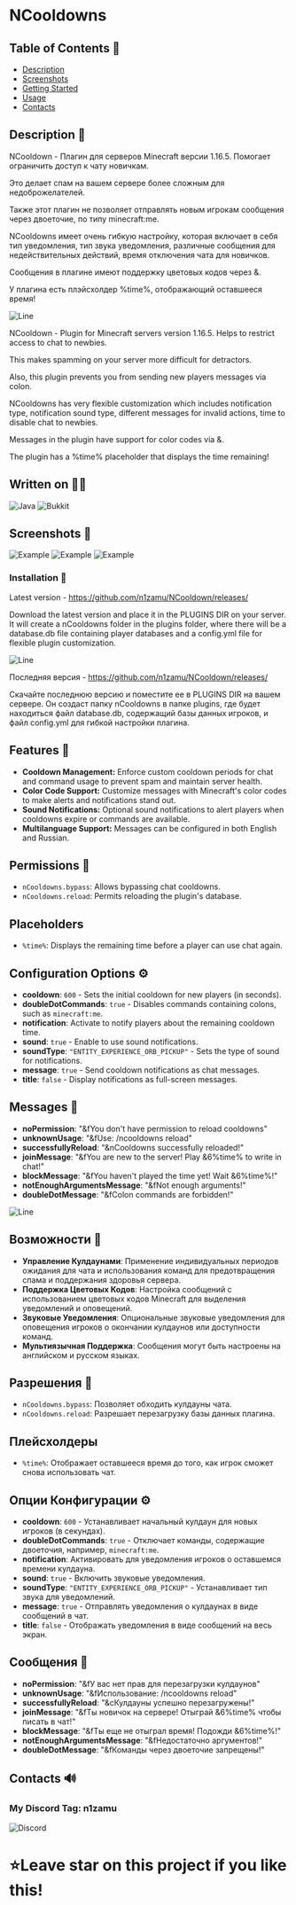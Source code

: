 # NCooldowns

## Table of Contents 📃

- [Description](#description)
- [Screenshots](#screenshots)
- [Getting Started](#getting-started)
- [Usage](#usage)
- [Contacts](#contacts)

## Description 💙
NCooldown - Плагин для серверов Minecraft версии 1.16.5. Помогает ограничить доступ к чату новичкам.

Это делает спам на вашем сервере более сложным для недоброжелателей. 

Также этот плагин не позволяет отправлять новым игрокам сообщения через двоеточие, по типу minecraft:me.

NCooldowns имеет очень гибкую настройку, которая включает в себя тип уведомления, тип звука уведомления, различные сообщения для недействительных действий, время отключения чата для новичков.

Сообщения в плагине имеют поддержку цветовых кодов через &.

У плагина есть плэйсхолдер %time%, отображающий оставшееся время!

![Line](https://github.com/n1zamu/n1zamu/blob/main/assets/sepparator.png)

NCooldown - Plugin for Minecraft servers version 1.16.5. Helps to restrict access to chat to newbies.

This makes spamming on your server more difficult for detractors. 

Also, this plugin prevents you from sending new players messages via colon.

NCooldowns has very flexible customization which includes notification type, notification sound type, different messages for invalid actions, time to disable chat to newbies.

Messages in the plugin have support for color codes via &.

The plugin has a %time% placeholder that displays the time remaining!

## Written on 👩‍💻
![Java](https://img.shields.io/badge/-Java-FFA500?style=for-the-badge&logo=java&logoColor=0000CD)
![Bukkit](https://img.shields.io/badge/-Bukkit-7B68EE?style=for-the-badge)

## Screenshots 📸
![Example](https://github.com/n1zamu/NCooldown/blob/main/screenshots/example.png)
![Example](https://github.com/n1zamu/NCooldown/blob/main/screenshots/example1.png)
![Example](https://github.com/n1zamu/NCooldown/blob/main/screenshots/example2.png)

### Installation 🌙
Latest version - https://github.com/n1zamu/NCooldown/releases/

Download the latest version and place it in the PLUGINS DIR on your server.
It will create a nCooldowns folder in the plugins folder, where there will be a database.db file containing player databases and a config.yml file for flexible plugin customization.

![Line](https://github.com/n1zamu/n1zamu/blob/main/assets/sepparator.png)

Последняя версия - https://github.com/n1zamu/NCooldown/releases/

Скачайте последнюю версию и поместите ее в PLUGINS DIR на вашем сервере.
Он создаст папку nCooldowns в папке plugins, где будет находиться файл database.db, содержащий базы данных игроков, и файл config.yml для гибкой настройки плагина.

## Features 🌟

- **Cooldown Management:** Enforce custom cooldown periods for chat and command usage to prevent spam and maintain server health.
- **Color Code Support:** Customize messages with Minecraft's color codes to make alerts and notifications stand out.
- **Sound Notifications:** Optional sound notifications to alert players when cooldowns expire or commands are available.
- **Multilanguage Support:** Messages can be configured in both English and Russian.

## Permissions 🔑

- `nCooldowns.bypass`: Allows bypassing chat cooldowns.
- `nCooldowns.reload`: Permits reloading the plugin's database.

## Placeholders

- `%time%`: Displays the remaining time before a player can use chat again.

## Configuration Options ⚙️

- **cooldown**: `600` - Sets the initial cooldown for new players (in seconds).
- **doubleDotCommands**: `true` - Disables commands containing colons, such as `minecraft:me`.
- **notification**: Activate to notify players about the remaining cooldown time.
- **sound**: `true` - Enable to use sound notifications.
- **soundType**: `"ENTITY_EXPERIENCE_ORB_PICKUP"` - Sets the type of sound for notifications.
- **message**: `true` - Send cooldown notifications as chat messages.
- **title**: `false` - Display notifications as full-screen messages.

## Messages 📝

- **noPermission**: "&fYou don't have permission to reload cooldowns"
- **unknownUsage**: "&fUse: /ncooldowns reload"
- **successfullyReload**: "&nCooldowns successfully reloaded!"
- **joinMessage**: "&fYou are new to the server! Play &6%time% to write in chat!"
- **blockMessage**: "&fYou haven't played the time yet! Wait &6%time%!"
- **notEnoughArgumentsMessage**: "&fNot enough arguments!"
- **doubleDotMessage**: "&fColon commands are forbidden!"

![Line](https://github.com/n1zamu/n1zamu/blob/main/assets/sepparator.png)

## Возможности 🌟

- **Управление Кулдаунами**: Применение индивидуальных периодов ожидания для чата и использования команд для предотвращения спама и поддержания здоровья сервера.
- **Поддержка Цветовых Кодов**: Настройка сообщений с использованием цветовых кодов Minecraft для выделения уведомлений и оповещений.
- **Звуковые Уведомления**: Опциональные звуковые уведомления для оповещения игроков о окончании кулдаунов или доступности команд.
- **Мультиязычная Поддержка**: Сообщения могут быть настроены на английском и русском языках.

## Разрешения 🔑

- `nCooldowns.bypass`: Позволяет обходить кулдауны чата.
- `nCooldowns.reload`: Разрешает перезагрузку базы данных плагина.

## Плейсхолдеры

- `%time%`: Отображает оставшееся время до того, как игрок сможет снова использовать чат.

## Опции Конфигурации ⚙️

- **cooldown**: `600` - Устанавливает начальный кулдаун для новых игроков (в секундах).
- **doubleDotCommands**: `true` - Отключает команды, содержащие двоеточия, например, `minecraft:me`.
- **notification**: Активировать для уведомления игроков о оставшемся времени кулдауна.
- **sound**: `true` - Включить звуковые уведомления.
- **soundType**: `"ENTITY_EXPERIENCE_ORB_PICKUP"` - Устанавливает тип звука для уведомлений.
- **message**: `true` - Отправлять уведомления о кулдаунах в виде сообщений в чат.
- **title**: `false` - Отображать уведомления в виде сообщений на весь экран.

## Сообщения 📝

- **noPermission**: "&fУ вас нет прав для перезагрузки кулдаунов"
- **unknownUsage**: "&fИспользование: /ncooldowns reload"
- **successfullyReload**: "&cКулдауны успешно перезагружены!"
- **joinMessage**: "&fТы новичок на сервере! Отыграй &6%time% чтобы писать в чат!"
- **blockMessage**: "&fТы еще не отыграл время! Подожди &6%time%!"
- **notEnoughArgumentsMessage**: "&fНедостаточно аргументов!"
- **doubleDotMessage**: "&fКоманды через двоеточие запрещены!"

## Contacts 🔊

### My Discord Tag: n1zamu
![Discord](https://img.shields.io/badge/-Discord-4169E1?style=for-the-badge&logo=discord&logoColor=FFFFFF)


# ⭐Leave star on this project if you like this!
